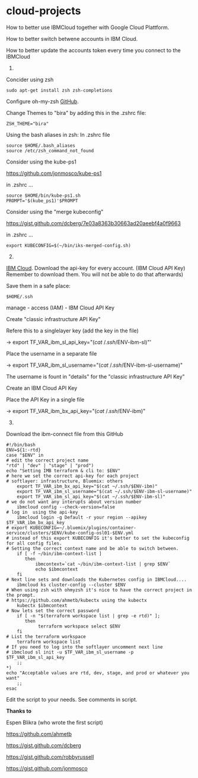 # cloud-projects
How to better use IBMCloud together with Google Cloud Plattform.

How to better switch betwene accounts in IBM Cloud.

How to better update the accounts token every time you connect to the IBMCloud

1.

Concider using zsh 

```
sudo apt-get install zsh zsh-completions
```

Configure oh-my-zsh
[GitHub](https://github.com/robbyrussell/oh-my-zsh "Title").

Change Themes to "bira" by adding this in the .zshrc file:
```
ZSH_THEME="bira"
```

Using the bash aliases in zsh:
In .zshrc file
```
source $HOME/.bash_aliases
source /etc/zsh_command_not_found
```
Consider using the kube-ps1

https://github.com/jonmosco/kube-ps1

in .zshrc ...
```
source $HOME/bin/kube-ps1.sh
PROMPT='$(kube_ps1)'$PROMPT
```

Consider using the "merge kubeconfig" 

https://gist.github.com/dcberg/7e03a8363b30663ad20aeebf4a0f9663

in .zshrc ...
```
export KUBECONFIG=$(~/bin/iks-merged-config.sh)
```

2.

[IBM Cloud](https://cloud.ibm.com "Title"). Download the api-key for every account. (IBM Cloud API Key)
Remember to download them. You will not be able to do that afterwards)

Save them in a safe place:
```
$HOME/.ssh
```
manage - access (IAM) - IBM Cloud API Key

Create "classic infrastructure API Key"

Refere this to a singlelayer key (add the key in the file)

-> export TF_VAR_ibm_sl_api_key="$(cat ~/.ssh/$ENV-ibm-sl)"'

Place the username in a separate file

-> export TF_VAR_ibm_sl_username="$(cat ~/.ssh/$ENV-ibm-sl-username)"

The username is fount in "details" for the "classic infrastructure API Key"

Create an IBM Cloud API Key

Place the API Key in a single file

-> export TF_VAR_ibm_bx_api_key="$(cat ~/.ssh/$ENV-ibm)" 


3.

Download the ibm-connect file from this GitHub

```
#!/bin/bash
ENV=${1:-rtd}
case "$ENV" in
# edit the correct project name
"rtd" | "dev" | "stage" | "prod")
echo "Setting IMB terraform & cli to: $ENV"
# here we set the correct api-key for each project
# softlayer: infrastructure, Bluemix: others
    export TF_VAR_ibm_bx_api_key="$(cat ~/.ssh/$ENV-ibm)"
    export TF_VAR_ibm_sl_username="$(cat ~/.ssh/$ENV-ibm-sl-username)"
    export TF_VAR_ibm_sl_api_key="$(cat ~/.ssh/$ENV-ibm-sl)"
# we do not want any interupts about version number
    ibmcloud config --check-version=false
# log in  using the api-key
    ibmcloud login -g Default -r your region --apikey $TF_VAR_ibm_bx_api_key
# export KUBECONFIG=~/.bluemix/plugins/container-service/clusters/$ENV/kube-config-osl01-$ENV.yml
# instead of this export KUBECONFIG it's better to set the kubeconfig for all config files.
# Setting the correct context name and be able to switch between.
    if [ -f ~/bin/ibm-context-list ]
       then
           ibmcontext=`cat ~/bin/ibm-context-list | grep $ENV`
           echo $ibmcontext
    fi
# Next line sets and downloads the Kubernetes config in IBMCloud....
    ibmcloud ks cluster-config --cluster $ENV
# When using zsh with ohmyzsh it's nice to have the correct project in the prompt.
# https://github.com/ahmetb/kubectx using the kubectx
    kubectx $ibmcontext
# Now lets set the correct password
    if [ -n "$(terraform workspace list | grep -e rtd)" ];
       then
            terraform workspace select $ENV
    fi
# List the terraform workspace
    terraform workspace list
# If you need to log into the softlayer uncomment next line
# ibmcloud sl init -u $TF_VAR_ibm_sl_username -p $TF_VAR_ibm_sl_api_key
    ;;
*)
echo "Acceptable values are rtd, dev, stage, and prod or whatever you want"
    ;;
esac

```

Edit the script to your needs. See comments in script.


**Thanks to**

Espen Blikra (who wrote the first script)

https://github.com/ahmetb

https://gist.github.com/dcberg

https://gist.github.com/robbyrussell

https://gist.github.com/jonmosco
